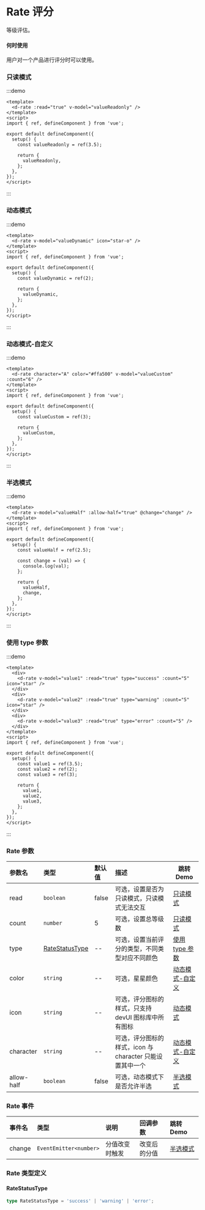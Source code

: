 # Rate 评分

等级评估。

#### 何时使用

用户对一个产品进行评分时可以使用。

### 只读模式

:::demo

```vue
<template>
  <d-rate :read="true" v-model="valueReadonly" />
</template>
<script>
import { ref, defineComponent } from 'vue';

export default defineComponent({
  setup() {
    const valueReadonly = ref(3.5);

    return {
      valueReadonly,
    };
  },
});
</script>
```

:::

### 动态模式

:::demo

```vue
<template>
  <d-rate v-model="valueDynamic" icon="star-o" />
</template>
<script>
import { ref, defineComponent } from 'vue';

export default defineComponent({
  setup() {
    const valueDynamic = ref(2);

    return {
      valueDynamic,
    };
  },
});
</script>
```

:::

### 动态模式-自定义

:::demo

```vue
<template>
  <d-rate character="A" color="#ffa500" v-model="valueCustom" :count="6" />
</template>
<script>
import { ref, defineComponent } from 'vue';

export default defineComponent({
  setup() {
    const valueCustom = ref(3);

    return {
      valueCustom,
    };
  },
});
</script>
```

:::

### 半选模式

:::demo

```vue
<template>
  <d-rate v-model="valueHalf" :allow-half="true" @change="change" />
</template>
<script>
import { ref, defineComponent } from 'vue';

export default defineComponent({
  setup() {
    const valueHalf = ref(2.5);

    const change = (val) => {
      console.log(val);
    };

    return {
      valueHalf,
      change,
    };
  },
});
</script>
```

:::

### 使用 type 参数

:::demo

```vue
<template>
  <div>
    <d-rate v-model="value1" :read="true" type="success" :count="5" icon="star" />
  </div>
  <div>
    <d-rate v-model="value2" :read="true" type="warning" :count="5" icon="star" />
  </div>
  <div>
    <d-rate v-model="value3" :read="true" type="error" :count="5" />
  </div>
</template>
<script>
import { ref, defineComponent } from 'vue';

export default defineComponent({
  setup() {
    const value1 = ref(3.5);
    const value2 = ref(2);
    const value3 = ref(3);

    return {
      value1,
      value2,
      value3,
    };
  },
});
</script>
```

:::

### Rate 参数

|   参数名   |               类型                | 默认值 | 描述                                                     | 跳转 Demo                           |
| :-------- | :------------------------------- | :---- | :------------------------------------------------------- | ----------------------------------- |
|    read    |             `boolean`             | false  | 可选，设置是否为只读模式，只读模式无法交互               | [只读模式](#只读模式)               |
|   count    |             `number`              |   5    | 可选，设置总等级数                                       | [只读模式](#只读模式)               |
|    type    | [RateStatusType](#ratestatustype) |   --   | 可选，设置当前评分的类型，不同类型对应不同颜色           | [使用 type 参数](#使用-type-参数)   |
|   color    |             `string`              |   --   | 可选，星星颜色                                           | [动态模式-自定义](#动态模式-自定义) |
|    icon    |             `string`              |   --   | 可选，评分图标的样式，只支持 devUI 图标库中所有图标      | [动态模式](#动态模式)               |
| character  |             `string`              |   --   | 可选，评分图标的样式，icon 与 character 只能设置其中一个 | [动态模式-自定义](#动态模式-自定义) |
| allow-half |             `boolean`             | false  | 可选，动态模式下是否允许半选                             | [半选模式](#半选模式)               |

### Rate 事件

| 事件名 | 类型                   | 说明           | 回调参数     | 跳转 Demo             |
| :------ | :---------------------- | :-------------- | :------------ | :--------------------- |
| change | `EventEmitter<number>` | 分值改变时触发 | 改变后的分值 | [半选模式](#半选模式) |

### Rate 类型定义

#### RateStatusType

```ts
type RateStatusType = 'success' | 'warning' | 'error';
```
